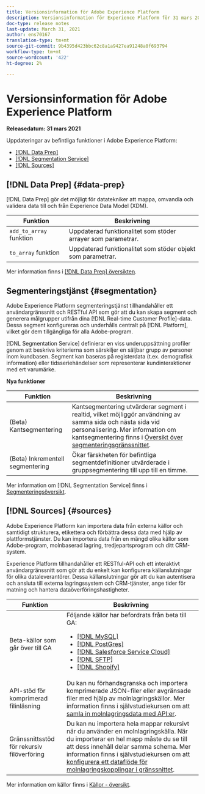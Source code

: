 ```yaml
---
title: Versionsinformation för Adobe Experience Platform
description: Versionsinformation för Experience Platform för 31 mars 2021.
doc-type: release notes
last-update: March 31, 2021
author: ens70167
translation-type: tm+mt
source-git-commit: 9b4395d423bbc62c8a1a9427ea91248a0f693794
workflow-type: tm+mt
source-wordcount: '422'
ht-degree: 2%

---
```



# Versionsinformation för Adobe Experience Platform

**Releasedatum: 31 mars 2021**

Uppdateringar av befintliga funktioner i Adobe Experience Platform:

- [[!DNL Data Prep]](#data-prep)
- [[!DNL Segmentation Service]](#segmentation)
- [[!DNL Sources]](#sources)

## [!DNL Data Prep] {#data-prep}

[!DNL Data Prep] gör det möjligt för datatekniker att mappa, omvandla och validera data till och från Experience Data Model (XDM).

| Funktion | Beskrivning |
| ------- | ----------- |
| `add_to_array` funktion | Uppdaterad funktionalitet som stöder arrayer som parametrar. |
| `to_array` funktion | Uppdaterad funktionalitet som stöder objekt som parametrar. |

Mer information finns i [[!DNL Data Prep] översikten](../../data-prep/home.md).

## Segmenteringstjänst {#segmentation}

Adobe Experience Platform segmenteringstjänst tillhandahåller ett användargränssnitt och RESTful API som gör att du kan skapa segment och generera målgrupper utifrån dina [!DNL Real-time Customer Profile]-data. Dessa segment konfigureras och underhålls centralt på [!DNL Platform], vilket gör dem tillgängliga för alla Adobe-program.

[!DNL Segmentation Service] definierar en viss underuppsättning profiler genom att beskriva kriterierna som särskiljer en säljbar grupp av personer inom kundbasen. Segment kan baseras på registerdata (t.ex. demografisk information) eller tidsseriehändelser som representerar kundinteraktioner med ert varumärke.

**Nya funktioner**

| Funktion | Beskrivning |
| ------- | ----------- |
| (Beta) Kantsegmentering | Kantsegmentering utvärderar segment i realtid, vilket möjliggör användning av samma sida och nästa sida vid personalisering. Mer information om kantsegmentering finns i [Översikt över segmenteringsgränssnittet](../../segmentation/ui/overview.md). |
| (Beta) Inkrementell segmentering | Ökar färskheten för befintliga segmentdefinitioner utvärderade i gruppsegmentering till upp till en timme. |

Mer information om [!DNL Segmentation Service] finns i [Segmenteringsöversikt](../../segmentation/home.md).

## [!DNL Sources] {#sources}

Adobe Experience Platform kan importera data från externa källor och samtidigt strukturera, etikettera och förbättra dessa data med hjälp av plattformstjänster. Du kan importera data från en mängd olika källor som Adobe-program, molnbaserad lagring, tredjepartsprogram och ditt CRM-system.

Experience Platform tillhandahåller ett RESTful-API och ett interaktivt användargränssnitt som gör att du enkelt kan konfigurera källanslutningar för olika dataleverantörer. Dessa källanslutningar gör att du kan autentisera och ansluta till externa lagringssystem och CRM-tjänster, ange tider för matning och hantera dataöverföringshastigheter.

| Funktion | Beskrivning |
| ------- | ----------- |
| Beta-källor som går över till GA | Följande källor har befordrats från beta till GA: <ul><li>[[!DNL MySQL]](../../sources/connectors/databases/mysql.md)</li><li>[[!DNL PostGres]](../../sources/connectors/databases/postgres.md)</li><li>[[!DNL Salesforce Service Cloud]](../../sources/connectors/customer-success/salesforce-service-cloud.md)</li><li>[[!DNL SFTP]](../../sources/connectors/cloud-storage/sftp.md)</li><li>[[!DNL Shopify]](../../sources/connectors/ecommerce/shopify.md)</li></ul> |
| API-stöd för komprimerad filinläsning | Du kan nu förhandsgranska och importera komprimerade JSON-filer eller avgränsade filer med hjälp av molnlagringskällor. Mer information finns i självstudiekursen om att [samla in molnlagringsdata med API:er](../../sources/tutorials/api/collect/cloud-storage.md). |
| Gränssnittsstöd för rekursiv filöverföring | Du kan nu importera hela mappar rekursivt när du använder en molnlagringskälla. När du importerar en hel mapp måste du se till att dess innehåll delar samma schema. Mer information finns i självstudiekursen om att [konfigurera ett dataflöde för molnlagringskopplingar i gränssnittet](../../sources/tutorials/ui/dataflow/batch/cloud-storage.md). |

Mer information om källor finns i [Källor - översikt](../../sources/home.md).
